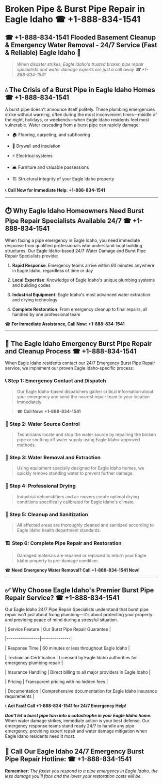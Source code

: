 # Broken Pipe & Burst Pipe Repair in Eagle Idaho ☎ +1-888-834-1541  
## ☎ +1-888-834-1541 Flooded Basement Cleanup & Emergency Water Removal - 24/7 Service (Fast & Reliable) Eagle Idaho 🚨  

> *When disaster strikes, Eagle Idaho's trusted broken pipe repair specialists and water damage experts are just a call away ☎ +1-888-834-1541*  

## 💧 The Crisis of a Burst Pipe in Eagle Idaho Homes ☎ +1-888-834-1541  

A burst pipe doesn't announce itself politely. These plumbing emergencies strike without warning, often during the most inconvenient times—middle of the night, holidays, or weekends—when Eagle Idaho residents feel most vulnerable. Water cascading from a burst pipe can rapidly damage:  

* 🏠 Flooring, carpeting, and subflooring  
* 🧱 Drywall and insulation  
* ⚡ Electrical systems  
* 🛋️ Furniture and valuable possessions  
* 🏗️ Structural integrity of your Eagle Idaho property  

📞 **Call Now for Immediate Help: +1-888-834-1541**  

---  

## ⏱️ Why Eagle Idaho Homeowners Need Burst Pipe Repair Specialists Available 24/7 ☎ +1-888-834-1541  

When facing a pipe emergency in Eagle Idaho, you need immediate response from qualified professionals who understand local building structures. Our Eagle Idaho-based 24/7 Water Damage and Burst Pipe Repair Specialists provide:  

1. **Rapid Response**: Emergency teams arrive within 60 minutes anywhere in Eagle Idaho, regardless of time or day  
2. **Local Expertise**: Knowledge of Eagle Idaho's unique plumbing systems and building codes  
3. **Industrial Equipment**: Eagle Idaho's most advanced water extraction and drying technology  
4. **Complete Restoration**: From emergency cleanup to final repairs, all handled by one professional team  

☎ **For Immediate Assistance, Call Now: +1-888-834-1541**  

---  

## 🔧 The Eagle Idaho Emergency Burst Pipe Repair and Cleanup Process ☎ +1-888-834-1541  

When Eagle Idaho residents contact our 24/7 Emergency Burst Pipe Repair service, we implement our proven Eagle Idaho-specific process:  

### 📞 Step 1: Emergency Contact and Dispatch  
> Our Eagle Idaho-based dispatchers gather critical information about your emergency and send the nearest repair team to your location immediately.  
> ☎ **Call Now: +1-888-834-1541**  

### 🚿 Step 2: Water Source Control  
> Technicians locate and stop the water source by repairing the broken pipe or shutting off water supply using Eagle Idaho-approved methods.  

### 🌊 Step 3: Water Removal and Extraction  
> Using equipment specially designed for Eagle Idaho homes, we quickly remove standing water to prevent further damage.  

### 💨 Step 4: Professional Drying  
> Industrial dehumidifiers and air movers create optimal drying conditions specifically calibrated for Eagle Idaho's climate.  

### 🧼 Step 5: Cleanup and Sanitization  
> All affected areas are thoroughly cleaned and sanitized according to Eagle Idaho health department standards.  

### 🏗️ Step 6: Complete Pipe Repair and Restoration  
> Damaged materials are repaired or replaced to return your Eagle Idaho property to pre-damage condition.  

☎ **Need Emergency Water Removal? Call +1-888-834-1541 Now!**  

---  

## ✅ Why Choose Eagle Idaho's Premier Burst Pipe Repair Service? ☎ +1-888-834-1541  

Our Eagle Idaho 24/7 Pipe Repair Specialists understand that burst pipe repair isn't just about fixing plumbing—it's about protecting your property and providing peace of mind during a stressful situation.  

| Service Feature | Our Burst Pipe Repair Guarantee |  
|-----------------|---------------|  
| Response Time | 60 minutes or less throughout Eagle Idaho |  
| Technician Certification | Licensed by Eagle Idaho authorities for emergency plumbing repair |  
| Insurance Handling | Direct billing to all major providers in Eagle Idaho |  
| Pricing | Transparent pricing with no hidden fees |  
| Documentation | Comprehensive documentation for Eagle Idaho insurance requirements |  

📞 **Act Fast! Call +1-888-834-1541 for 24/7 Emergency Help!**  

***Don't let a burst pipe turn into a catastrophe in your Eagle Idaho home.*** When water damage strikes, immediate action is your best defense. Our emergency response teams stand ready 24/7 to handle any pipe emergency, providing expert repair and water damage mitigation when Eagle Idaho residents need it most.  

## 📱 Call Our Eagle Idaho 24/7 Emergency Burst Pipe Repair Hotline: ☎ +1-888-834-1541  

**Remember**: *The faster you respond to a pipe emergency in Eagle Idaho, the less damage you'll face and the lower your restoration costs will be.*
